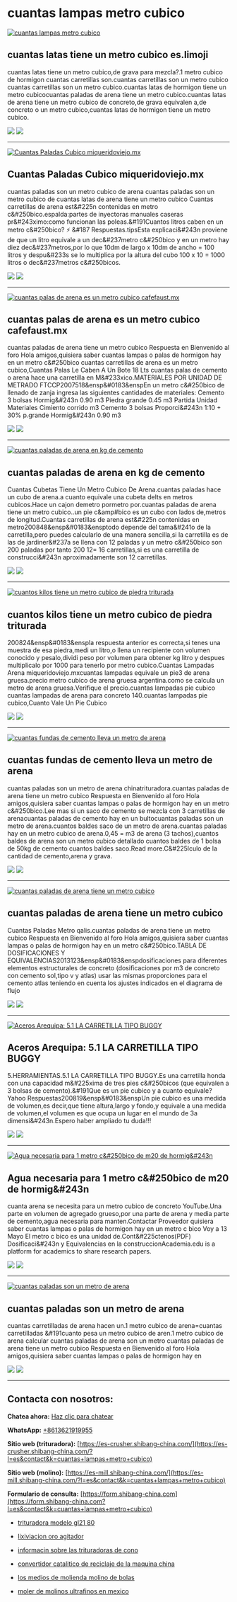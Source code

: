 # cuantas lampas metro cubico

<a href="https://swt.shibang-china.com/?l=es&img&k=cuantas+lampas+metro+cubico" target="_blank">![cuantas lampas metro cubico](http://static.shibang-china.com/all-800x300/311.jpg)</a>

## cuantas latas tiene un metro cubico es.limoji
cuantas latas tiene un metro cubico,de grava para mezcla?.1 metro cubico de hormigon cuantas carretillas son.cuantas carretillas son un metro cubico cuantas carretillas son un metro cubico.cuantas latas de hormigon tiene un metro cubicocuantas paladas de arena tiene un metro cubico.cuantas latas de arena tiene un metro cubico de concreto,de grava equivalen a,de concreto o un metro cubico,cuantas latas de hormigon tiene un metro cubico.


<a href="https://whatsapp.shibangsoft.com/WhatsApp.php" target="_blank" title="WhatsApp">![](http://static.shibang-china.com/icon/whatsapp.png)</a> <a href="https://swt.shibang-china.com/?l=es&icon&k=cuantas+lampas+metro+cubico" target="_blank">![](http://static.shibang-china.com/icon/chat-es.png)</a>

---

<a href="https://swt.shibang-china.com/?l=es&img&k=cuantas+lampas+metro+cubico" target="_blank">![Cuantas Paladas Cubico miqueridoviejo.mx](http://static.shibang-china.com/all-800x300/1448.jpg)</a>

## Cuantas Paladas Cubico miqueridoviejo.mx
cuantas paladas son un metro cubico de arena cuantas paladas son un metro cubico de cuantas latas de arena tiene un metro cubico Cuantas carretillas de arena est&#225n contenidas en metro c&#250bico.espalda:partes de inyectoras manuales caseras pr&#243ximo:como funcionan las poleas.&#191Cuantos litros caben en un metro c&#250bico? ⚡️ &#187 Respuestas.tipsEsta explicaci&#243n proviene de que un litro equivale a un dec&#237metro c&#250bico y en un metro hay diez dec&#237metros,por lo que 10dm de largo x 10dm de ancho = 100 litros y despu&#233s se lo multiplica por la altura del cubo 100 x 10 = 1000 litros o dec&#237metros c&#250bicos.


<a href="https://whatsapp.shibangsoft.com/WhatsApp.php" target="_blank" title="WhatsApp">![](http://static.shibang-china.com/icon/whatsapp.png)</a> <a href="https://swt.shibang-china.com/?l=es&icon&k=cuantas+lampas+metro+cubico" target="_blank">![](http://static.shibang-china.com/icon/chat-es.png)</a>

---

<a href="https://swt.shibang-china.com/?l=es&img&k=cuantas+lampas+metro+cubico" target="_blank">![cuantas palas de arena es un metro cubico cafefaust.mx](http://static.shibang-china.com/all-800x300/597.jpg)</a>

## cuantas palas de arena es un metro cubico cafefaust.mx
cuantas paladas de arena tiene un metro cubico Respuesta en Bienvenido al foro Hola amigos,quisiera saber cuantas lampas o palas de hormigon hay en un metro c&#250bico cuantas carretillas de arena es un metro cubico,Cuantas Palas Le Caben A Un Bote 18 Lts cuantas palas de cemento o arena hace una carretilla en M&#233xico.MATERIALES POR UNIDAD DE METRADO FTCCP2007518&ensp&#0183&enspEn un metro c&#250bico de llenado de zanja ingresa las siguientes cantidades de materiales: Cemento 3 bolsas Hormig&#243n 0.90 m3 Piedra grande 0.45 m3 Partida Unidad Materiales Cimiento corrido m3 Cemento 3 bolsas Proporci&#243n 1:10 + 30% p.grande Hormig&#243n 0.90 m3


<a href="https://whatsapp.shibangsoft.com/WhatsApp.php" target="_blank" title="WhatsApp">![](http://static.shibang-china.com/icon/whatsapp.png)</a> <a href="https://swt.shibang-china.com/?l=es&icon&k=cuantas+lampas+metro+cubico" target="_blank">![](http://static.shibang-china.com/icon/chat-es.png)</a>

---

<a href="https://swt.shibang-china.com/?l=es&img&k=cuantas+lampas+metro+cubico" target="_blank">![cuantas paladas de arena en kg de cemento](http://static.shibang-china.com/all-800x300/112.jpg)</a>

## cuantas paladas de arena en kg de cemento
Cuantas Cubetas Tiene Un Metro Cubico De Arena.cuantas paladas hace un cubo de arena.a cuanto equivale una cubeta delts en metros cubicos.Hace un cajon demetro pormetro por.cuantas paladas de arena tiene un metro cubico..un pie c&amp#bico es un cubo con lados de,metros de longitud.Cuantas carretillas de arena est&#225n contenidas en metro200848&ensp&#0183&ensptodo depende del tama&#241o de la carretilla,pero puedes calcularlo de una manera sencilla,si la carretilla es de las de jardiner&#237a se llena con 12 paladas y un metro c&#250bico son 200 paladas por tanto 200 12= 16 carretillas,si es una carretilla de construcci&#243n aproximadamente son 12 carretillas.


<a href="https://whatsapp.shibangsoft.com/WhatsApp.php" target="_blank" title="WhatsApp">![](http://static.shibang-china.com/icon/whatsapp.png)</a> <a href="https://swt.shibang-china.com/?l=es&icon&k=cuantas+lampas+metro+cubico" target="_blank">![](http://static.shibang-china.com/icon/chat-es.png)</a>

---

<a href="https://swt.shibang-china.com/?l=es&img&k=cuantas+lampas+metro+cubico" target="_blank">![cuantos kilos tiene un metro cubico de piedra triturada](http://static.shibang-china.com/all-800x300/978.jpg)</a>

## cuantos kilos tiene un metro cubico de piedra triturada
200824&ensp&#0183&enspla respuesta anterior es correcta,si tenes una muestra de esa piedra,medi un litro,o llena un recipiente con volumen conocido y pesalo,dividi peso por volumen para obtener kg litro y despues multiplicalo por 1000 para tenerlo por metro cubico.Cuantas Lampadas Arena miqueridoviejo.mxcuantas lampadas equivale un pie3 de arena gruesa.precio metro cubico de arena gruesa argentina.como se calcula un metro de arena gruesa.Verifique el precio.cuantas lampadas pie cubico cuantas lampadas de arena para concreto 140.cuantas lampadas pie cubico,Cuanto Vale Un Pie Cubico


<a href="https://whatsapp.shibangsoft.com/WhatsApp.php" target="_blank" title="WhatsApp">![](http://static.shibang-china.com/icon/whatsapp.png)</a> <a href="https://swt.shibang-china.com/?l=es&icon&k=cuantas+lampas+metro+cubico" target="_blank">![](http://static.shibang-china.com/icon/chat-es.png)</a>

---

<a href="https://swt.shibang-china.com/?l=es&img&k=cuantas+lampas+metro+cubico" target="_blank">![cuantas fundas de cemento lleva un metro de arena](http://static.shibang-china.com/all-800x300/968.jpg)</a>

## cuantas fundas de cemento lleva un metro de arena
cuantas paladas son un metro de arena chinatrituradora.cuantas paladas de arena tiene un metro cubico Respuesta en Bienvenido al foro Hola amigos,quisiera saber cuantas lampas o palas de hormigon hay en un metro c&#250bico.Lee mas si un saco de cemento se mezcla con 3 carretillas de arenacuantas paladas de cemento hay en un bultocuantas paladas son un metro de arena.cuantos baldes saco de un metro de arena.cuantas paladas hay en un metro cubico de arena.0,45 = m3 de arena (3 tachos),cuantos baldes de arena son un metro cubico detallado cuantos baldes de 1 bolsa de 50kg de cemento cuantos baldes saco.Read more.C&#225lculo de la cantidad de cemento,arena y grava.


<a href="https://whatsapp.shibangsoft.com/WhatsApp.php" target="_blank" title="WhatsApp">![](http://static.shibang-china.com/icon/whatsapp.png)</a> <a href="https://swt.shibang-china.com/?l=es&icon&k=cuantas+lampas+metro+cubico" target="_blank">![](http://static.shibang-china.com/icon/chat-es.png)</a>

---

<a href="https://swt.shibang-china.com/?l=es&img&k=cuantas+lampas+metro+cubico" target="_blank">![cuantas paladas de arena tiene un metro cubico](http://static.shibang-china.com/all-800x300/1028.jpg)</a>

## cuantas paladas de arena tiene un metro cubico
Cuantas Paladas Metro qalis.cuantas paladas de arena tiene un metro cubico Respuesta en Bienvenido al foro Hola amigos,quisiera saber cuantas lampas o palas de hormigon hay en un metro c&#250bico.TABLA DE DOSIFICACIONES Y EQUIVALENCIAS2013123&ensp&#0183&enspdosificaciones para diferentes elementos estructurales de concreto (dosificaciones por m3 de concreto con cemento sol,tipo v y atlas) usar las mismas proporciones para el cemento atlas teniendo en cuenta los ajustes indicados en el diagrama de flujo


<a href="https://whatsapp.shibangsoft.com/WhatsApp.php" target="_blank" title="WhatsApp">![](http://static.shibang-china.com/icon/whatsapp.png)</a> <a href="https://swt.shibang-china.com/?l=es&icon&k=cuantas+lampas+metro+cubico" target="_blank">![](http://static.shibang-china.com/icon/chat-es.png)</a>

---

<a href="https://swt.shibang-china.com/?l=es&img&k=cuantas+lampas+metro+cubico" target="_blank">![Aceros Arequipa: 5.1 LA CARRETILLA TIPO BUGGY](http://static.shibang-china.com/all-800x300/1198.jpg)</a>

## Aceros Arequipa: 5.1 LA CARRETILLA TIPO BUGGY
5.HERRAMIENTAS.5.1 LA CARRETILLA TIPO BUGGY.Es una carretilla honda con una capacidad m&#225xima de tres pies c&#250bicos (que equivalen a 3 bolsas de cemento).&#191Que es un pie cubico y a cuanto equivale? Yahoo Respuestas200819&ensp&#0183&enspUn pie cubico es una medida de volumen,es decir,que tiene altura,largo y fondo,y equivale a una medida de volumen,el volumen es que ocupa un lugar en el mundo de 3a dimensi&#243n.Espero haber ampliado tu duda!!!


<a href="https://whatsapp.shibangsoft.com/WhatsApp.php" target="_blank" title="WhatsApp">![](http://static.shibang-china.com/icon/whatsapp.png)</a> <a href="https://swt.shibang-china.com/?l=es&icon&k=cuantas+lampas+metro+cubico" target="_blank">![](http://static.shibang-china.com/icon/chat-es.png)</a>

---

<a href="https://swt.shibang-china.com/?l=es&img&k=cuantas+lampas+metro+cubico" target="_blank">![Agua necesaria para 1 metro c&#250bico de m20 de hormig&#243n](http://static.shibang-china.com/all-800x300/643.jpg)</a>

## Agua necesaria para 1 metro c&#250bico de m20 de hormig&#243n
cuanta arena se necesita para un metro cubico de concreto YouTube.Una parte en volumen de agregado grueso,por una parte de arena y media parte de cemento,agua necesaria para manten.Contactar Proveedor quisiera saber cuantas lampas o palas de hormigon hay en un metro c bico Voy a 13 Mayo El metro c bico es una unidad de.Cont&#225ctenos(PDF) Dosificaci&#243n y Equivalencias en la construccionAcademia.edu is a platform for academics to share research papers.


<a href="https://whatsapp.shibangsoft.com/WhatsApp.php" target="_blank" title="WhatsApp">![](http://static.shibang-china.com/icon/whatsapp.png)</a> <a href="https://swt.shibang-china.com/?l=es&icon&k=cuantas+lampas+metro+cubico" target="_blank">![](http://static.shibang-china.com/icon/chat-es.png)</a>

---

<a href="https://swt.shibang-china.com/?l=es&img&k=cuantas+lampas+metro+cubico" target="_blank">![cuantas paladas son un metro de arena](http://static.shibang-china.com/all-800x300/249.jpg)</a>

## cuantas paladas son un metro de arena
cuantas carretilladas de arena hacen un.1 metro cubico de arena=cuantas carretilladas &#191cuanto pesa un metro cubico de aren.1 metro cubico de arena calcular cuantas paladas de arena son un metro cuantas paladas de arena tiene un metro cubico Respuesta en Bienvenido al foro Hola amigos,quisiera saber cuantas lampas o palas de hormigon hay en

<a href="https://whatsapp.shibangsoft.com/WhatsApp.php" target="_blank" title="WhatsApp">![](http://static.shibang-china.com/icon/whatsapp.png)</a> <a href="https://swt.shibang-china.com/?l=es&icon&k=cuantas+lampas+metro+cubico" target="_blank">![](http://static.shibang-china.com/icon/chat-es.png)</a>

---
## Contacta con nosotros:

**Chatea ahora:** [Haz clic para chatear](https://swt.shibang-china.com?l=es&contact&k=cuantas+lampas+metro+cubico)

**WhatsApp:**  [+8613621919955](https://whatsapp.shibangsoft.com/WhatsApp.php)

**Sitio web (trituradora):** [https://es-crusher.shibang-china.com/](https://es-crusher.shibang-china.com/?l=es&contact&k=cuantas+lampas+metro+cubico)

**Sitio web (molino):** [https://es-mill.shibang-china.com/](https://es-mill.shibang-china.com/?l=es&contact&k=cuantas+lampas+metro+cubico)

**Formulario de consulta:** [https://form.shibang-china.com](https://form.shibang-china.com?l=es&contact&k=cuantas+lampas+metro+cubico)

* [trituradora modelo gl21 80](../88/trituradora%20modelo%20gl21%2080.md)

* [lixiviacion oro agitador](../95/lixiviacion%20oro%20agitador.md)

* [informacin sobre las trituradoras de cono](../93/informacin%20sobre%20las%20trituradoras%20de%20cono.md)

* [convertidor catalitico de reciclaje de la maquina china](../81/convertidor%20catalitico%20de%20reciclaje%20de%20la%20maquina%20china.md)

* [los medios de molienda molino de bolas](../88/los%20medios%20de%20molienda%20molino%20de%20bolas.md)

* [moler de molinos ultrafinos en mexico](../92/moler%20de%20molinos%20ultrafinos%20en%20mexico.md)